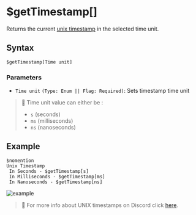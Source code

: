# $getTimestamp[]
Returns the current [unix timestamp](https://www.unixtimestamp.com/) in the selected time unit.

## Syntax
```
$getTimestamp[Time unit]
```

### Parameters
- `Time unit` `(Type: Enum || Flag: Required)`: Sets timestamp time unit

> :pencil: Time unit value can either be :
> - `s` (seconds)
> - `ms` (milliseconds)
> - `ns` (nanoseconds)

## Example
```
$nomention
Unix Timestamp
 In Seconds - $getTimestamp[s]
 In Milliseconds - $getTimestamp[ms]
 In Nanoseconds - $getTimestamp[ns]
 ```
 ![example](https://user-images.githubusercontent.com/95774950/188307175-48845a0d-6229-46f3-80eb-f1f9d3fde974.png)
 
> 📄 For more info about UNIX timestamps on Discord click [here](../resources/discordTimestamps.md).
